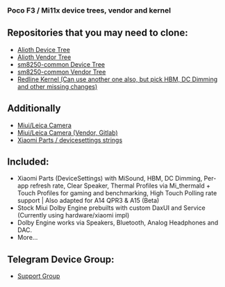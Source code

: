### Poco F3 / Mi11x device trees, vendor and kernel

## Repositories that you may need to clone:
* [Alioth Device Tree](https://github.com/PocoF3Releases/device_xiaomi_alioth)
* [Alioth Vendor Tree](https://github.com/PocoF3Releases/vendor_xiaomi_alioth)
* [sm8250-common Device Tree](https://github.com/PocoF3Releases/device_xiaomi_sm8250-common)
* [sm8250-common Vendor Tree](https://github.com/PocoF3Releases/vendor_xiaomi_sm8250-common)
* [Redline Kernel (Can use another one also, but pick HBM, DC Dimming and other missing changes)](https://github.com/PocoF3Releases/kernel_xiaomi_sm8250)

## Additionally
* [Miui/Leica Camera](https://github.com/PocoF3Releases/device_xiaomi_camera)
* [Miui/Leica Camera (Vendor, Gitlab)](https://gitlab.com/johnmart19/vendor_xiaomi_camera)
* [Xiaomi Parts / devicesettings strings](https://github.com/PocoF3Releases/packages_resources_devicesettings)

## Included:
* Xiaomi Parts (DeviceSettings) with MiSound, HBM, DC Dimming, Per-app refresh rate, Clear Speaker, Thermal Profiles via Mi_thermald + Touch Profiles for gaming and benchmarking, High Touch Polling rate support | Also adapted for A14 QPR3 & A15 (Beta)
* Stock Miui Dolby Engine prebuilts with custom DaxUI and Service (Currently using hardware/xiaomi impl)
* Dolby Engine works via Speakers, Bluetooth, Analog Headphones and DAC.
* More...

## Telegram Device Group:
- [Support Group](https://t.me/PocoF3_Updates)
